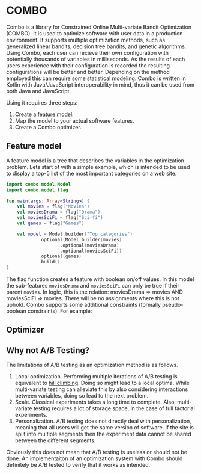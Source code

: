 # COMBO

Combo is a library for Constrained Online Multi-variate Bandit Optimization (COMBO). It is used to optimize software with user data in a production environment. It supports multiple optimization methods, such as generalized linear bandits, decision tree bandits, and genetic algorithms. Using Combo, each user can recieve their own configuration with potentially thousands of variables in milliseconds. As the results of each users experience with their configuration is recorded the resulting configurations will be better and better. Depending on the method employed this can require some statistical modeling. Combo is written in Kotlin with Java/JavaScript interoperability in mind, thus it can be used from both Java and JavaScript.

Using it requires three steps: 

1. Create a [feature model](https://en.wikipedia.org/wiki/Feature_model).
2. Map the model to your actual software features.
3. Create a Combo optimizer.

## Feature model

A feature model is a tree that describes the variables in the optimization problem. Lets start of with a simple example, which is intended to be used to display a top-5 list of the most important categories on a web site.

```kotlin
import combo.model.Model
import combo.model.flag

fun main(args: Array<String>) {
    val movies = flag("Movies")
    val moviesDrama = flag("Drama")
    val moviesSciFi = flag("Sci-fi")
    val games = flag("Games")

    val model = Model.builder("Top categories")
            .optional(Model.builder(movies)
                    .optional(moviesDrama)
                    .optional(moviesSciFi))
            .optional(games)
            .build()
}
```

The flag function creates a feature with boolean on/off values. In this model the sub-features `moviesDrama` and `moviesSciFi` can only be true if their parent `movies`. In logic, this is the relation: moviesDrama => movies AND moviesSciFi => movies. There will be no assignments where this is not uphold. Combo supports some additional constraints (formally pseudo-boolean constraints). For example:

## Optimizer

## Why not A/B Testing?

The limitations of A/B testing as an optimization method is as follows.

1. Local optimization. Performing multiple iterations of A/B testing is equivalent to [hill climbing](https://en.wikipedia.org/wiki/Hill_climbing). Doing so might lead to a local optima. While multi-variate testing can alleviate this by also considering interactions between variables, doing so lead to the next problem.
2. Scale. Classical experiments takes a long time to complete. Also, multi-variate testing requires a lot of storage space, in the case of full factorial experiments.
3. Personalization. A/B testing does not directly deal with personalization, meaning that all users will get the same version of software. If the site is split into multiple segments then the experiment data cannot be shared between the different segments.

Obviously this does not mean that A/B testing is useless or should not be done. An implementaiton of an optimization system with Combo should definitely be A/B tested to verify that it works as intended.
